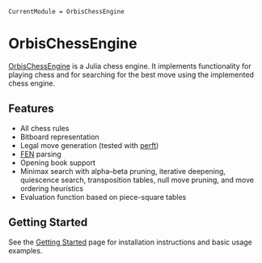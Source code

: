 ```@meta
CurrentModule = OrbisChessEngine
```

# OrbisChessEngine

[OrbisChessEngine](https://github.com/BjarkeHautop/OrbisChessEngine.jl) is a Julia chess engine. It implements functionality for playing chess and for searching for the best move
using the implemented chess engine.

## Features

- All chess rules
- Bitboard representation
- Legal move generation (tested with [perft](https://www.chessprogramming.org/Perft))
- [FEN](https://en.wikipedia.org/wiki/Forsyth%E2%80%93Edwards_Notation) parsing 
- Opening book support
- Minimax search with alpha–beta pruning, iterative deepening, quiescence search, transposition tables, null move pruning, and move ordering heuristics
- Evaluation function based on piece-square tables

## Getting Started

See the [Getting Started](starting.md) page for installation instructions and basic usage examples.